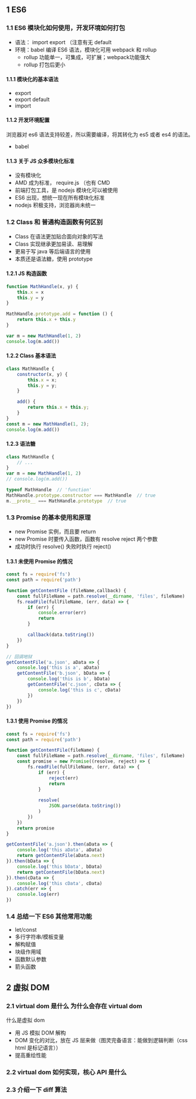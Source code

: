 ## 1 ES6

### 1.1 ES6 模块化如何使用，开发环境如何打包

- 语法： import export （注意有无 default
- 环境：babel 编译 ES6 语法，模块化可用 webpack 和 rollup
  - rollup 功能单一，可集成，可扩展；webpack功能强大
  - rollup 打包后更小

#### 1.1.1 模块化的基本语法

- export
- export default
- import

#### 1.1.2 开发环境配置

浏览器对 es6 语法支持较差，所以需要编译，将其转化为 es5 或者 es4 的语法。

- babel

#### 1.1.3 关于 JS 众多模块化标准

- 没有模块化
- AMD 成为标准， require.js （也有 CMD
- 前端打包工具，是 nodejs 模块化可以被使用
- ES6 出现，想统一现在所有模块化标准
- nodejs 积极支持，浏览器尚未统一

### 1.2 Class 和 普通构造函数有何区别

- Class 在语法更加贴合面向对象的写法
- Class 实现继承更加易读、易理解
- 更易于写 java 等后端语言的使用
- 本质还是语法糖，使用 prototype

#### 1.2.1 JS 构造函数

```js
function MathHandle(x, y) {
    this.x = x
    this.y = y
}

MathHandle.prototype.add = function () {
    return this.x + this.y
}

var m = new MathHandle(1, 2)
console.log(m.add())
```

#### 1.2.2 Class 基本语法

```js
class MathHandle {
    constructor(x, y) {
        this.x = x;
        this.y = y;
    }

    add() {
        return this.x + this.y;
    }
}
const m = new MathHandle(1, 2);
console.log(m.add())
```

#### 1.2.3 语法糖

```js
class MathHandle {
    // ...
}
var m = new MathHandle(1, 2)
// console.log(m.add())

typeof MathHandle  // 'function'
MathHandle.prototype.constructor === MathHandle  // true
m.__proto__ === MathHandle.prototype  // true
```

### 1.3 Promise 的基本使用和原理

- new Promise 实例，而且要 return
- new Promise 时要传入函数，函数有 resolve reject 两个参数
- 成功时执行 resolve() 失败时执行 reject()

#### 1.3.1 未使用 Promise 的情况

```js
const fs = require('fs')
const path = require('path')

function getContentFile (fileName,callback) {
    const fullFileName = path.resolve(__dirname, 'files', fileName)
    fs.readFile(fullFileName, (err, data) => {
        if (err) {
            console.error(err)
            return
        }

        callback(data.toString())
    })
}

// 回调地狱
getContentFile('a.json', aData => {
    console.log('this is a', aData)
    getContentFile('b.json', bData => {
        console.log('this is b', bData)
        getContentFile('c.json', cData => {
            console.log('this is c', cData)
        })
    })
})
```

#### 1.3.1 使用 Promise 的情况

```js
const fs = require('fs')
const path = require('path')

function getContentFile(fileName) {
    const fullFileName = path.resolve(__dirname, 'files', fileName)
    const promise = new Promise((resolve, reject) => {
        fs.readFile(fullFileName, (err, data) => {
            if (err) {
                reject(err)
                return
            }
    
            resolve(
                JSON.parse(data.toString())
            )
        })
    })
    return promise
}

getContentFile('a.json').then(aData => {
    console.log('this aData', aData)
    return getContentFile(aData.next)
}).then(bData => {
    console.log('this bData', bData)
    return getContentFile(bData.next)
}).then(cData => {
    console.log('this cData', cData)
}).catch(err => {
    console.log(err)
})
```

### 1.4 总结一下 ES6 其他常用功能

- let/const
- 多行字符串/模板变量
- 解构赋值
- 块级作用域
- 函数默认参数
- 箭头函数

## 2 虚拟 DOM

### 2.1 virtual dom 是什么 为什么会存在 virtual dom

什么是虚拟 dom
- 用 JS 模拟 DOM 解构
- DOM 变化的对比，放在 JS 层来做（图灵完备语言：能做到逻辑判断（css html 是标记语言））
- 提高重绘性能

### 2.2 virtual dom 如何实现，核心 API 是什么

### 2.3 介绍一下 diff 算法